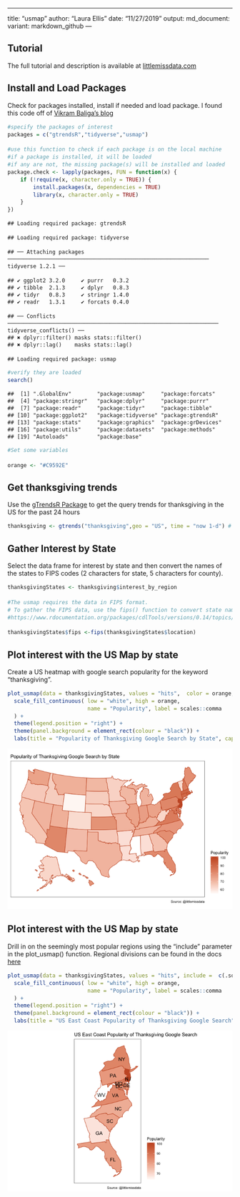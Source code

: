 ------------------------------------------------------------------------

title: “usmap” author: “Laura Ellis” date: “11/27/2019” output:
md\_document: variant: markdown\_github —

Tutorial
--------

The full tutorial and description is available at
[littlemissdata.com](https://www.littlemissdata.com/blog)

Install and Load Packages
-------------------------

Check for packages installed, install if needed and load package. I
found this code off of [Vikram Baliga’s
blog](https://www.vikram-baliga.com/blog/2015/7/19/a-hassle-free-way-to-verify-that-r-packages-are-installed-and-loaded)

``` r
#specify the packages of interest
packages = c("gtrendsR","tidyverse","usmap")

#use this function to check if each package is on the local machine
#if a package is installed, it will be loaded
#if any are not, the missing package(s) will be installed and loaded
package.check <- lapply(packages, FUN = function(x) {
    if (!require(x, character.only = TRUE)) {
        install.packages(x, dependencies = TRUE)
        library(x, character.only = TRUE)
    }
})
```

    ## Loading required package: gtrendsR

    ## Loading required package: tidyverse

    ## ── Attaching packages ─────────────────────────────────────────────────────────────── tidyverse 1.2.1 ──

    ## ✔ ggplot2 3.2.0     ✔ purrr   0.3.2
    ## ✔ tibble  2.1.3     ✔ dplyr   0.8.3
    ## ✔ tidyr   0.8.3     ✔ stringr 1.4.0
    ## ✔ readr   1.3.1     ✔ forcats 0.4.0

    ## ── Conflicts ────────────────────────────────────────────────────────────────── tidyverse_conflicts() ──
    ## ✖ dplyr::filter() masks stats::filter()
    ## ✖ dplyr::lag()    masks stats::lag()

    ## Loading required package: usmap

``` r
#verify they are loaded
search()
```

    ##  [1] ".GlobalEnv"        "package:usmap"     "package:forcats"  
    ##  [4] "package:stringr"   "package:dplyr"     "package:purrr"    
    ##  [7] "package:readr"     "package:tidyr"     "package:tibble"   
    ## [10] "package:ggplot2"   "package:tidyverse" "package:gtrendsR" 
    ## [13] "package:stats"     "package:graphics"  "package:grDevices"
    ## [16] "package:utils"     "package:datasets"  "package:methods"  
    ## [19] "Autoloads"         "package:base"

``` r
#Set some variables

orange <- "#C9592E"
```

Get thanksgiving trends
-----------------------

Use the [gTrendsR
Package](https://cran.r-project.org/web/packages/gtrendsR/gtrendsR.pdf)
to get the query trends for thanksgiving in the US for the past 24 hours

``` r
thanksgiving <- gtrends("thanksgiving",geo = "US", time = "now 1-d") # last day
```

Gather Interest by State
------------------------

Select the data frame for interest by state and then convert the names
of the states to FIPS codes (2 characters for state, 5 characters for
county).

``` r
thanksgivingStates <- thanksgiving$interest_by_region

#The usmap requires the data in FIPS format.
# To gather the FIPS data, use the fips() function to convert state name to code
#https://www.rdocumentation.org/packages/cdlTools/versions/0.14/topics/fips

thanksgivingStates$fips <-fips(thanksgivingStates$location)
```

Plot interest with the US Map by state
--------------------------------------

Create a US heatmap with google search popularity for the keyword
“thanksgiving”.

``` r
plot_usmap(data = thanksgivingStates, values = "hits",  color = orange, labels=FALSE) + 
  scale_fill_continuous( low = "white", high = orange, 
                         name = "Popularity", label = scales::comma
  ) + 
  theme(legend.position = "right") + 
  theme(panel.background = element_rect(colour = "black")) + 
  labs(title = "Popularity of Thanksgiving Google Search by State", caption = "Source: @littlemissdata") 
```

![](readme_files/figure-markdown_github/unnamed-chunk-4-1.png)

Plot interest with the US Map by state
--------------------------------------

Drill in on the seemingly most popular regions using the “include”
parameter in the plot\_usmap() function. Regional divisions can be found
in the docs
[here](https://cran.r-project.org/web/packages/usmap/usmap.pdf)

``` r
plot_usmap(data = thanksgivingStates, values = "hits", include =  c(.south_atlantic, .mid_atlantic), color = orange, labels=TRUE) + 
  scale_fill_continuous( low = "white", high = orange, 
                         name = "Popularity", label = scales::comma
  ) + 
  theme(legend.position = "right") + 
  theme(panel.background = element_rect(colour = "black")) + 
  labs(title = "US East Coast Popularity of Thanksgiving Google Search", caption = "Source: @littlemissdata") 
```

![](readme_files/figure-markdown_github/unnamed-chunk-5-1.png)
